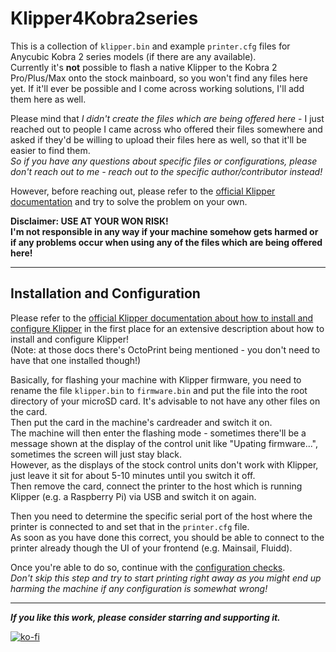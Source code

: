 # Klipper4Kobra2series
This is a collection of `klipper.bin` and example `printer.cfg` files for Anycubic Kobra 2 series models (if there are any available).  
Currently it's **not** possible to flash a native Klipper to the Kobra 2 Pro/Plus/Max onto the stock mainboard, so you won't find any files here yet. If it'll ever be possible and I come across working solutions, I'll add them here as well.  

Please mind that *I didn't create the files which are being offered here* - I just reached out to people I came across who offered their files somewhere and asked if they'd be willing to upload their files here as well, so that it'll be easier to find them.  
*So if you have any questions about specific files or configurations, please don't reach out to me - reach out to the specific author/contributor instead!*  
 
However, before reaching out, please refer to the [official Klipper documentation](https://www.klipper3d.org/) and try to solve the problem on your own. 


**Disclaimer: USE AT YOUR WON RISK!**  
**I'm not responsible in any way if your machine somehow gets harmed or if any problems occur when using any of the files which are being offered here!**  

---

## Installation and Configuration  

Please refer to the [official Klipper documentation about how to install and configure Klipper](https://www.klipper3d.org/Installation.html) in the first place for an extensive description about how to install and configure Klipper!  
(Note: at those docs there's OctoPrint being mentioned - you don't need to have that one installed though!)  

Basically, for flashing your machine with Klipper firmware, you need to rename the file `klipper.bin` to `firmware.bin` and put the file into the root directory of your microSD card. It's advisable to not have any other files on the card.  
Then put the card in the machine's cardreader and switch it on.  
The machine will then enter the flashing mode - sometimes there'll be a message shown at the display of the control unit like "Upating firmware...", sometimes the screen will just stay black.  
However, as the displays of the stock control units don't work with Klipper, just leave it sit for about 5-10 minutes until you switch it off.  
Then remove the card, connect the printer to the host which is running Klipper (e.g. a Raspberry Pi) via USB and switch it on again.  

Then you need to determine the specific serial port of the host where the printer is connected to and set that in the `printer.cfg` file.  
As soon as you have done this correct, you should be able to connect to the printer already though the UI of your frontend (e.g. Mainsail, Fluidd).  

Once you're able to do so, continue with the [configuration checks](https://www.klipper3d.org/Config_checks.html).  
*Don't skip this step and try to start printing right away as you might end up harming the machine if any configuration is somewhat wrong!*  

---

***If you like this work, please consider starring and supporting it.***  

[![ko-fi](https://ko-fi.com/img/githubbutton_sm.svg)](https://ko-fi.com/U6U5NPB51)  


